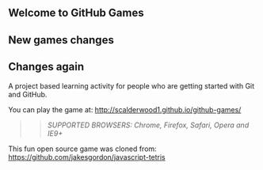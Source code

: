 ## Welcome to GitHub Games

## New games changes
## Changes again

A project based learning activity for people who are getting started with Git and GitHub.

You can play the game at: http://scalderwood1.github.io/github-games/

>> _*SUPPORTED BROWSERS*: Chrome, Firefox, Safari, Opera and IE9+_

This fun open source game was cloned from: https://github.com/jakesgordon/javascript-tetris
